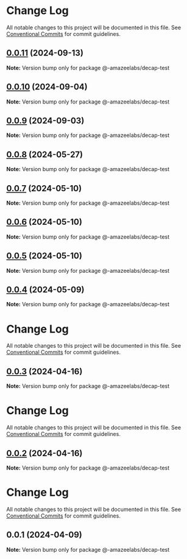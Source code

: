 # Change Log

All notable changes to this project will be documented in this file.
See [Conventional Commits](https://conventionalcommits.org) for commit guidelines.

## [0.0.11](https://github.com/AmazeeLabs/silverback-mono/compare/@-amazeelabs/decap-test@0.0.10...@-amazeelabs/decap-test@0.0.11) (2024-09-13)

**Note:** Version bump only for package @-amazeelabs/decap-test





## [0.0.10](https://github.com/AmazeeLabs/silverback-mono/compare/@-amazeelabs/decap-test@0.0.9...@-amazeelabs/decap-test@0.0.10) (2024-09-04)

**Note:** Version bump only for package @-amazeelabs/decap-test





## [0.0.9](https://github.com/AmazeeLabs/silverback-mono/compare/@-amazeelabs/decap-test@0.0.8...@-amazeelabs/decap-test@0.0.9) (2024-09-03)

**Note:** Version bump only for package @-amazeelabs/decap-test





## [0.0.8](https://github.com/AmazeeLabs/silverback-mono/compare/@-amazeelabs/decap-test@0.0.7...@-amazeelabs/decap-test@0.0.8) (2024-05-27)

**Note:** Version bump only for package @-amazeelabs/decap-test





## [0.0.7](https://github.com/AmazeeLabs/silverback-mono/compare/@-amazeelabs/decap-test@0.0.6...@-amazeelabs/decap-test@0.0.7) (2024-05-10)

**Note:** Version bump only for package @-amazeelabs/decap-test





## [0.0.6](https://github.com/AmazeeLabs/silverback-mono/compare/@-amazeelabs/decap-test@0.0.5...@-amazeelabs/decap-test@0.0.6) (2024-05-10)

**Note:** Version bump only for package @-amazeelabs/decap-test





## [0.0.5](https://github.com/AmazeeLabs/silverback-mono/compare/@-amazeelabs/decap-test@0.0.4...@-amazeelabs/decap-test@0.0.5) (2024-05-10)

**Note:** Version bump only for package @-amazeelabs/decap-test





## [0.0.4](https://github.com/AmazeeLabs/silverback-mono/compare/@-amazeelabs/decap-test@0.0.3...@-amazeelabs/decap-test@0.0.4) (2024-05-09)

**Note:** Version bump only for package @-amazeelabs/decap-test





# Change Log

All notable changes to this project will be documented in this file. See
[Conventional Commits](https://conventionalcommits.org) for commit guidelines.

## [0.0.3](https://github.com/AmazeeLabs/silverback-mono/compare/@-amazeelabs/decap-test@0.0.2...@-amazeelabs/decap-test@0.0.3) (2024-04-16)

**Note:** Version bump only for package @-amazeelabs/decap-test

# Change Log

All notable changes to this project will be documented in this file. See
[Conventional Commits](https://conventionalcommits.org) for commit guidelines.

## [0.0.2](https://github.com/AmazeeLabs/silverback-mono/compare/@-amazeelabs/decap-test@0.0.1...@-amazeelabs/decap-test@0.0.2) (2024-04-16)

**Note:** Version bump only for package @-amazeelabs/decap-test

# Change Log

All notable changes to this project will be documented in this file. See
[Conventional Commits](https://conventionalcommits.org) for commit guidelines.

## 0.0.1 (2024-04-09)

**Note:** Version bump only for package @-amazeelabs/decap-test
